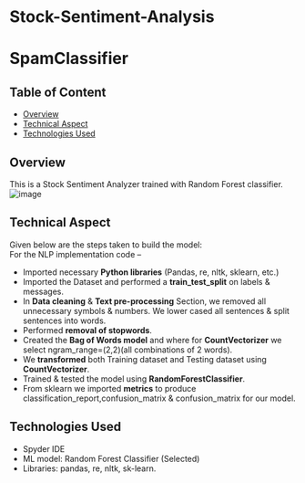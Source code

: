 # Stock-Sentiment-Analysis

# SpamClassifier

## Table of Content
  * [Overview](#overview)
  * [Technical Aspect](#technical-aspect)
  * [Technologies Used](#technologies-used)

## Overview
This is a Stock Sentiment Analyzer trained with Random Forest classifier. 
![image](https://user-images.githubusercontent.com/76872499/150687106-f8d4a061-cd88-434a-acf6-d23900ce533b.png)

## Technical Aspect
Given below are the steps taken to build the model:  
For the NLP implementation code –  
  - Imported necessary **Python libraries** (Pandas, re, nltk, sklearn, etc.)
  -	Imported the Dataset and performed a **train_test_split** on labels & messages.
  -	In **Data cleaning** & **Text pre-processing** Section, we removed all unnecessary symbols & numbers. We lower cased all sentences & split sentences into words.
  -	Performed **removal of stopwords**.
  -	Created the **Bag of Words model** and where for **CountVectorizer** we select ngram_range=(2,2)(all combinations of 2 words).
  -	We **transformed** both Training dataset and Testing dataset using **CountVectorizer**.
  -	Trained & tested the model using **RandomForestClassifier**.
  -	From sklearn we imported **metrics** to produce classification_report,confusion_matrix & confusion_matrix for our model.  

## Technologies Used
- Spyder IDE
-	ML model: Random Forest Classifier (Selected)
-	Libraries: pandas, re, nltk, sk-learn.
